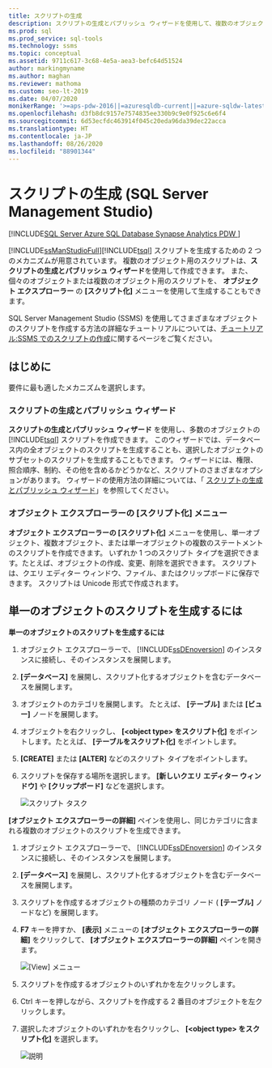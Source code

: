 ```yaml
---
title: スクリプトの生成
description: スクリプトの生成とパブリッシュ ウィザードを使用して、複数のオブジェクトの Transact-SQL スクリプトを作成する方法と、オブジェクト エクスプローラーの [スクリプト化] メニューを使用して、個々のオブジェクトまたは複数のオブジェクトのスクリプトを生成する方法について説明します。
ms.prod: sql
ms.prod_service: sql-tools
ms.technology: ssms
ms.topic: conceptual
ms.assetid: 9711c617-3c68-4e5a-aea3-befc64d51524
author: markingmyname
ms.author: maghan
ms.reviewer: mathoma
ms.custom: seo-lt-2019
ms.date: 04/07/2020
monikerRange: '>=aps-pdw-2016||=azuresqldb-current||=azure-sqldw-latest||>=sql-server-2016||=sqlallproducts-allversions||>=sql-server-linux-2017||=azuresqldb-mi-current'
ms.openlocfilehash: d3fb8dc9157e7574835ee330b9c9e0f925c6e6f4
ms.sourcegitcommit: 6d53ecfdc463914f045c20eda96da39dec22acca
ms.translationtype: HT
ms.contentlocale: ja-JP
ms.lasthandoff: 08/26/2020
ms.locfileid: "88901344"
---
```

# <a name="generate-scripts-sql-server-management-studio"></a>スクリプトの生成 (SQL Server Management Studio)

[!INCLUDE[SQL Server Azure SQL Database Synapse Analytics PDW ](../../includes/applies-to-version/sql-asdb-asdbmi-asa-pdw.md)]

[!INCLUDE[ssManStudioFull](../../includes/ssmanstudiofull-md.md)][!INCLUDE[tsql](../../includes/tsql-md.md)] スクリプトを生成するための 2 つのメカニズムが用意されています。 複数のオブジェクト用のスクリプトは、**スクリプトの生成とパブリッシュ ウィザード**を使用して作成できます。 また、個々のオブジェクトまたは複数のオブジェクト用のスクリプトを、 **オブジェクト エクスプローラー** の **[スクリプト化]** メニューを使用して生成することもできます。

SQL Server Management Studio (SSMS) を使用してさまざまなオブジェクトのスクリプトを作成する方法の詳細なチュートリアルについては、[チュートリアル:SSMS でのスクリプトの作成](https://docs.microsoft.com/sql/ssms/tutorials/scripting-ssms)に関するページをご覧ください。

## <a name="before-you-begin"></a>はじめに

要件に最も適したメカニズムを選択します。 

###  <a name="generate-and-publish-scripts-wizard"></a><a name="GenPubScriptWiz"></a> スクリプトの生成とパブリッシュ ウィザード

**スクリプトの生成とパブリッシュ ウィザード** を使用し、多数のオブジェクトの [!INCLUDE[tsql](../../includes/tsql-md.md)] スクリプトを作成できます。 このウィザードでは、データベース内の全オブジェクトのスクリプトを生成することも、選択したオブジェクトのサブセットのスクリプトを生成することもできます。 ウィザードには、権限、照合順序、制約、その他を含めるかどうかなど、スクリプトのさまざまなオプションがあります。 ウィザードの使用方法の詳細については、「 [スクリプトの生成とパブリッシュ ウィザード](../../relational-databases/scripting/generate-and-publish-scripts-wizard.md)」を参照してください。
  
### <a name="object-explorer-script-as-menu"></a><a name="OEScriptAsMenu"></a> オブジェクト エクスプローラーの [スクリプト化] メニュー

**オブジェクト エクスプローラーの [スクリプト化]** メニューを使用し、単一オブジェクト、複数オブジェクト、または単一オブジェクトの複数のステートメントのスクリプトを作成できます。 いずれか 1 つのスクリプト タイプを選択できます。たとえば、オブジェクトの作成、変更、削除を選択できます。 スクリプトは、クエリ エディター ウィンドウ、ファイル、またはクリップボードに保存できます。 スクリプトは Unicode 形式で作成されます。

## <a name="to-generate-a-script-of-a-single-object"></a><a name="ScriptSingleObject"></a> 単一のオブジェクトのスクリプトを生成するには

**単一のオブジェクトのスクリプトを生成するには**

1. オブジェクト エクスプローラーで、 [!INCLUDE[ssDEnoversion](../../includes/ssdenoversion-md.md)] のインスタンスに接続し、そのインスタンスを展開します。

2. **[データベース]** を展開し、スクリプト化するオブジェクトを含むデータベースを展開します。

3. オブジェクトのカテゴリを展開します。 たとえば、 **[テーブル]** または **[ビュー]** ノードを展開します。

4. オブジェクトを右クリックし、 **[\<object type> をスクリプト化]** をポイントします。たとえば、 **[テーブルをスクリプト化]** をポイントします。

5. **[CREATE]** または **[ALTER]** などのスクリプト タイプをポイントします。

6. スクリプトを保存する場所を選択します。 **[新しいクエリ エディター ウィンドウ]** や **[クリップボード]** などを選択します。

    ![スクリプト タスク](media/generate-scripts-sql-server-management-studio/script-table.png)

**[オブジェクト エクスプローラーの詳細]** ペインを使用し、同じカテゴリに含まれる複数のオブジェクトのスクリプトを生成できます。

1. オブジェクト エクスプローラーで、 [!INCLUDE[ssDEnoversion](../../includes/ssdenoversion-md.md)] のインスタンスに接続し、そのインスタンスを展開します。

2. **[データベース]** を展開し、スクリプト化するオブジェクトを含むデータベースを展開します。

3. スクリプトを作成するオブジェクトの種類のカテゴリ ノード ( **[テーブル]** ノードなど) を展開します。

4. **F7** キーを押すか、 **[表示]** メニューの **[オブジェクト エクスプローラーの詳細]** をクリックして、 **[オブジェクト エクスプローラーの詳細]** ペインを開きます。

    ![[View] メニュー](media/generate-scripts-sql-server-management-studio/object-explorer-details-view-menu.png)

5. スクリプトを作成するオブジェクトのいずれかを左クリックします。

6. Ctrl キーを押しながら、スクリプトを作成する 2 番目のオブジェクトを左クリックします。

7. 選択したオブジェクトのいずれかを右クリックし、 **[\<object type> をスクリプト化]** を選択します。

    ![説明](media/generate-scripts-sql-server-management-studio/object-explorer-details.png)